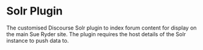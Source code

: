 # Solr Plugin

The customised Discourse Solr plugin to index forum content for display on the main Sue Ryder site. The plugin requires the host details of the Solr instance to push data to.